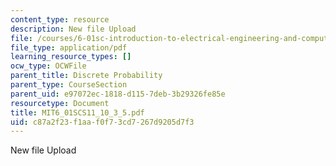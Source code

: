```yaml
---
content_type: resource
description: New file Upload
file: /courses/6-01sc-introduction-to-electrical-engineering-and-computer-science-i-spring-2011/c87a2f23f1aaf0f73cd7267d9205d7f3_MIT6_01SCS11_10_3_5.pdf
file_type: application/pdf
learning_resource_types: []
ocw_type: OCWFile
parent_title: Discrete Probability
parent_type: CourseSection
parent_uid: e97072ec-1818-d115-7deb-3b29326fe85e
resourcetype: Document
title: MIT6_01SCS11_10_3_5.pdf
uid: c87a2f23-f1aa-f0f7-3cd7-267d9205d7f3
---
```

New file Upload

